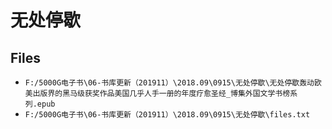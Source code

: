 # 无处停歇

## Files

- `F:/5000G电子书\06-书库更新（201911）\2018.09\0915\无处停歇\无处停歇轰动欧美出版界的黑马级获奖作品美国几乎人手一册的年度疗愈圣经_博集外国文学书榜系列.epub`
- `F:/5000G电子书\06-书库更新（201911）\2018.09\0915\无处停歇\files.txt`
